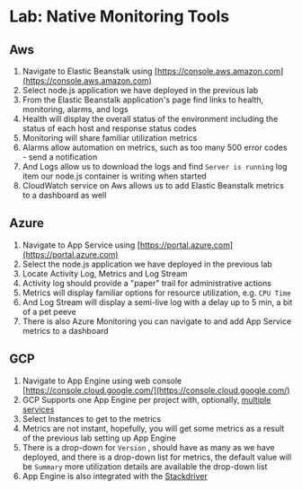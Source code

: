 # Lab: Native Monitoring Tools

## Aws

1. Navigate to Elastic Beanstalk using [https://console.aws.amazon.com](https://console.aws.amazon.com)
2. Select node.js application we have deployed in the previous lab
3. From the Elastic Beanstalk application's page find links to health, monitoring, alarms, and logs
4. Health will display the overall status of the environment including the status of each host and response status codes
5. Monitoring will share familiar utilization metrics
6. Alarms allow automation on metrics, such as too many 500 error codes - send a notification
7. And Logs allow us to download the logs and find `Server is running` log item our node.js container is writing when started
8. CloudWatch service on Aws allows us to add Elastic Beanstalk metrics to a dashboard as well

## Azure

1. Navigate to App Service using [https://portal.azure.com](https://portal.azure.com)
2. Select the node.js application we have deployed in the previous lab
3. Locate Activity Log, Metrics and Log Stream
4. Activity log should provide a "paper" trail for administrative actions
5. Metrics will display familiar options for resource utilization, e.g. `CPU Time`
6. And Log Stream will display a semi-live log with a delay up to 5 min, a bit of a pet peeve
7. There is also Azure Monitoring you can navigate to and add App Service metrics to a dashboard

## GCP

1. Navigate to App Engine using web console [https://console.cloud.google.com/](https://console.cloud.google.com/)
2. GCP Supports one App Engine per project with, optionally, [multiple services](https://cloud.google.com/appengine/docs/standard/nodejs/an-overview-of-app-engine)
3. Select Instances to get to the metrics
4. Metrics are not instant, hopefully, you will get some metrics as a result of the previous lab setting up App Engine
5. There is a drop-down for `Version` , should have as many as we have deployed, and there is a drop-down list for metrics, the default value will be `Summary` more utilization details are available the drop-down list
6. App Engine is also integrated with the [Stackdriver](https://cloud.google.com/appengine/docs/standard/nodejs/an-overview-of-app-engine)

